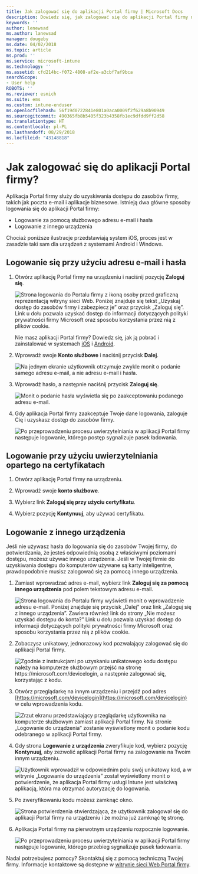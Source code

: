 ```yaml
---
title: Jak zalogować się do aplikacji Portal firmy | Microsoft Docs
description: Dowiedz się, jak zalogować się do aplikacji Portal firmy na wielu platformach.
keywords: ''
author: lenewsad
ms.author: lanewsad
manager: dougeby
ms.date: 04/02/2018
ms.topic: article
ms.prod: ''
ms.service: microsoft-intune
ms.technology: ''
ms.assetid: cfd214bc-f072-4808-af2e-a3cbf7af9bca
searchScope:
- User help
ROBOTS: ''
ms.reviewer: esmich
ms.suite: ems
ms.custom: intune-enduser
ms.openlocfilehash: 56f19d0722841e801a0aca0009f2f629a8b90949
ms.sourcegitcommit: 490365fb8b5405f323b4358fb1ec9dfdd9ff2d58
ms.translationtype: HT
ms.contentlocale: pl-PL
ms.lasthandoff: 08/29/2018
ms.locfileid: "43148818"
---
```

# <a name="how-do-i-sign-in-to-the-company-portal-app---user-story-1132123--"></a>Jak zalogować się do aplikacji Portal firmy? <!--User Story 1132123-->

Aplikacja Portal firmy służy do uzyskiwania dostępu do zasobów firmy, takich jak poczta e-mail i aplikacje biznesowe. Istnieją dwa główne sposoby logowania się do aplikacji Portal firmy:

* Logowanie za pomocą służbowego adresu e-mail i hasła
* Logowanie z innego urządzenia

Chociaż poniższe ilustracje przedstawiają system iOS, proces jest w zasadzie taki sam dla urządzeń z systemami Android i Windows.

## <a name="signing-in-with-your-email-address-and-password"></a>Logowanie się przy użyciu adresu e-mail i hasła

1. Otwórz aplikację Portal firmy na urządzeniu i naciśnij pozycję **Zaloguj się**.

   ![Strona logowania do Portalu firmy z ikoną osoby przed graficzną reprezentacją witryny sieci Web. Poniżej znajduje się tekst „Uzyskaj dostęp do zasobów firmy i zabezpiecz je” oraz przycisk „Zaloguj się”. Link u dołu pozwala uzyskać dostęp do informacji dotyczących polityki prywatności firmy Microsoft oraz sposobu korzystania przez nią z plików cookie.](/intune-user-help/media/cp_ios_aad_signin_after_1804_001.png)

   Nie masz aplikacji Portal firmy? Dowiedz się, jak ją pobrać i zainstalować w systemach [iOS](install-and-sign-in-to-the-intune-company-portal-app-ios.md) i [Android](install-the-company-portal-app-android.md).

2. Wprowadź swoje **Konto służbowe** i naciśnij przycisk **Dalej**.

   ![Na jednym ekranie użytkownik otrzymuje zwykle monit o podanie samego adresu e-mail, a nie adresu e-mail i hasła.](/intune-user-help/media/cp_ios_aad_signin_after_1804_002.png)

3. Wprowadź hasło, a następnie naciśnij przycisk **Zaloguj się**.

   ![Monit o podanie hasła wyświetla się po zaakceptowaniu podanego adresu e-mail.](/intune-user-help/media/cp_ios_aad_signin_after_1804_003.png)

4. Gdy aplikacja Portal firmy zaakceptuje Twoje dane logowania, zaloguje Cię i uzyskasz dostęp do zasobów firmy.   

   ![Po przeprowadzeniu procesu uwierzytelniania w aplikacji Portal firmy następuje logowanie, którego postęp sygnalizuje pasek ładowania.](/intune-user-help/media/cp_ios_aad_signin_after_1804_004.png)

## <a name="signing-in-with-certificate-based-authentication"></a>Logowanie przy użyciu uwierzytelniania opartego na certyfikatach

1.  Otwórz aplikację Portal firmy na urządzeniu.

2.  Wprowadź swoje **konto służbowe**.

3.  Wybierz link **Zaloguj się przy użyciu certyfikatu**.

4.  Wybierz pozycję **Kontynuuj**, aby używać certyfikatu.

## <a name="signing-in-from-another-device"></a>Logowanie z innego urządzenia

Jeśli nie używasz hasła do logowania się do zasobów Twojej firmy, do potwierdzania, że jesteś odpowiednią osobą z właściwymi poziomami dostępu, możesz używać innego urządzenia. Jeśli w Twojej firmie do uzyskiwania dostępu do komputerów używane są karty inteligentne, prawdopodobnie musisz zalogować się za pomocą innego urządzenia.

1. Zamiast wprowadzać adres e-mail, wybierz link **Zaloguj się za pomocą innego urządzenia** pod polem tekstowym adresu e-mail.

   ![Strona logowania do Portalu firmy wyświetli monit o wprowadzenie adresu e-mail.  Poniżej znajduje się przycisk „Dalej” oraz link „Zaloguj się z innego urządzenia”. Zawiera również link do strony „Nie możesz uzyskać dostępu do konta?” Link u dołu pozwala uzyskać dostęp do informacji dotyczących polityki prywatności firmy Microsoft oraz sposobu korzystania przez nią z plików cookie.](/intune-user-help/media/cp_ios_aad_signin_after_1804_005.png)

2. Zobaczysz unikatowy, jednorazowy kod pozwalający zalogować się do aplikacji Portal firmy.

   ![Zgodnie z instrukcjami po uzyskaniu unikatowego kodu dostępu należy na komputerze służbowym przejść na stronę https://microsoft.com/devicelogin, a następnie zalogować się, korzystając z kodu.](/intune-user-help/media/cp_ios_aad_signin_after_1804_006.png)

3. Otwórz przeglądarkę na innym urządzeniu i przejdź pod adres [https://microsoft.com/devicelogin](https://microsoft.com/devicelogin) w celu wprowadzenia kodu.

   ![Zrzut ekranu przedstawiający przeglądarkę użytkownika na komputerze służbowym zamiast aplikacji Portal firmy. Na stronie „Logowanie do urządzenia” zostanie wyświetlony monit o podanie kodu odebranego w aplikacji Portal firmy.](/intune/media/cp_ios_aad_signin_from_another_device_after_1704_004.png)

4. Gdy strona **Logowanie z urządzenia** zweryfikuje kod, wybierz pozycję __Kontynuuj__, aby zezwolić aplikacji Portal firmy na zalogowanie na Twoim innym urządzeniu.

   ![Użytkownik wprowadził w odpowiednim polu swój unikatowy kod, a w witrynie „Logowanie do urządzenia” został wyświetlony monit o potwierdzenie, że aplikacja Portal firmy usługi Intune jest właściwą aplikacją, która ma otrzymać autoryzację do logowania.](/intune/media/cp_ios_aad_signin_from_another_device_after_1704_005.png)

5. Po zweryfikowaniu kodu możesz zamknąć okno.

   ![Strona potwierdzenia stwierdzająca, że użytkownik zalogował się do aplikacji Portal firmy na urządzeniu i że można już zamknąć tę stronę.](/intune/media/cp_ios_aad_signin_from_another_device_after_1704_006.png)

6. Aplikacja Portal firmy na pierwotnym urządzeniu rozpocznie logowanie.

   ![Po przeprowadzeniu procesu uwierzytelniania w aplikacji Portal firmy następuje logowanie, którego przebieg sygnalizuje pasek ładowania.](/intune-user-help/media/cp_ios_aad_signin_after_1804_007.png)

Nadal potrzebujesz pomocy? Skontaktuj się z pomocą techniczną Twojej firmy. Informacje kontaktowe są dostępne w [witrynie sieci Web Portal firmy](https://go.microsoft.com/fwlink/?linkid=2010980).
